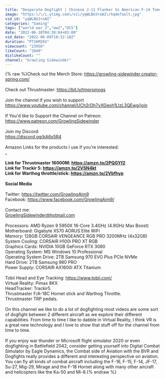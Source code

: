 ```yaml
---
title: "Desperate Dogfight | Chinese J-11 Flanker Vs American F-14 Tomcat | Digital Combat Simulator | DCS |"
image: "https:\/\/i.ytimg.com\/vi\/yqWLBUJroAI\/hqdefault.jpg"
vid_id: "yqWLBUJroAI"
categories: "Gaming"
tags: ["world war 2","ww2","DCS"]
date: "2022-06-10T04:38:04+03:00"
vid_date: "2022-06-09T18:32:18Z"
duration: "PT16M26S"
viewcount: "23950"
likeCount: "2040"
dislikeCount: ""
channel: "Growling Sidewinder"
---
```

{% raw %}Check out the Merch Store: <a rel="nofollow" target="blank" href="https://growling-sidewinder.creator-spring.com/">https://growling-sidewinder.creator-spring.com/</a><br /><br />Check out Thrustmaster: <a rel="nofollow" target="blank" href="https://bit.ly/tmpromogs">https://bit.ly/tmpromogs</a><br /><br />Join the channel if you wish to support<br /><a rel="nofollow" target="blank" href="https://www.youtube.com/channel/UCh2rDh7vXGeoh1LlzL3QEwg/join">https://www.youtube.com/channel/UCh2rDh7vXGeoh1LlzL3QEwg/join</a><br /><br />If You'd like to Support the Channel on Patreon:<br /><a rel="nofollow" target="blank" href="https://www.patreon.com/GrowlingSidewinder">https://www.patreon.com/GrowlingSidewinder</a><br /><br />Join my Discord:<br /><a rel="nofollow" target="blank" href="https://discord.gg/kA6x5R4">https://discord.gg/kA6x5R4</a><br /><br />Amazon Links for the products I use if you're interested:<br />_________________________________________________________<br /><br />Link for Thrustmaster 16000M: <a rel="nofollow" target="blank" href="https://amzn.to/2PQGYf2">https://amzn.to/2PQGYf2</a><br />Link for Trackir 5: <a rel="nofollow" target="blank" href="https://amzn.to/2VSN4kt">https://amzn.to/2VSN4kt</a><br />Link for Warthog throttle/stick: <a rel="nofollow" target="blank" href="https://amzn.to/2Vbfhyp">https://amzn.to/2Vbfhyp</a><br /><br />Social Media<br />________________________________________________________<br />Twitter: <a rel="nofollow" target="blank" href="https://twitter.com/GrowlingAim9">https://twitter.com/GrowlingAim9</a><br />Facebook: <a rel="nofollow" target="blank" href="https://www.facebook.com/GrowlingAim9/">https://www.facebook.com/GrowlingAim9/</a><br /><br />Contact me:<br />GrowlingSidewinder@hotmail.com<br /><br />Processors: AMD Ryzen 9 5950X 16-Core 3.4GHz (4.9GHz Max Boost)<br />Motherboard: Gigabyte X570 AORUS Elite WiFi  <br />Memory: 128GB CORSAIR VENGEANCE RGB PRO 3200MHz (4x32GB)  <br />System Cooling: CORSAIR H100i PRO XT RGB   <br />Graphics Cards: NVIDIA 10GB GeForce RTX 3080  <br />Operating System: MS Windows 10 Professional  <br />Operating System Drive: 2TB Samsung 970 EVO Plus PCIe NVMe<br />Hard Drive: 2TB Samsung 980 PRO<br />Power Supply: CORSAIR AX1600i ATX Titanium<br /><br />Tobii Head and Eye Tracking: <a rel="nofollow" target="blank" href="https://www.tobii.com/">https://www.tobii.com/</a><br />Virtual Reality: Pimax 8KX<br />HeadTracker: Trackir5<br />Thrustmaster F/A-18C Hornet stick and Warthog Throttle.<br />Thrustmaster TRP pedals. <br /><br />On this channel we like to do a lot of dogfighting most videos are some sort of dogfight between 2 different aircraft as we explore their different capabilities. From time to time I like to dabble in Virtual Reality, I think VR is a great new technology and I love to show that stuff off for the channel from time to time.  <br /><br />If you enjoy war thunder or Microsoft flight simulator 2020 or even dogfighting in Battlefield 2042, consider getting yourself into Digital Combat Simulator by Eagle Dynamics, the Combat side of Aviation with the BVR and Dogfights really provides a different and interesting perspective on aviation. You can fly all kinds of combat aircraft including the F-16, F-15, F-14, JF-17, Su-27, Mig-29, Mirage and the F-18 Hornet along with many other aircraft and helicopters like the Ka-50 and Mi-8.{% endraw %}
